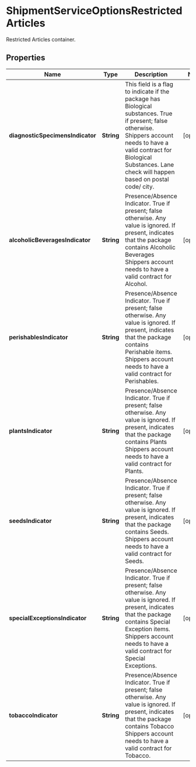 

# ShipmentServiceOptionsRestrictedArticles

Restricted Articles container.

## Properties

| Name | Type | Description | Notes |
|------------ | ------------- | ------------- | -------------|
|**diagnosticSpecimensIndicator** | **String** | This field is a flag to indicate if the package has Biological substances. True if present; false otherwise.  Shippers account needs to have a valid contract for Biological Substances. Lane check will happen based on postal code/ city. |  [optional] |
|**alcoholicBeveragesIndicator** | **String** | Presence/Absence Indicator. True if present; false otherwise. Any value is ignored. If present, indicates that the package contains Alcoholic Beverages  Shippers account needs to have a valid contract for Alcohol. |  [optional] |
|**perishablesIndicator** | **String** | Presence/Absence Indicator. True if present; false otherwise. Any value is ignored. If present, indicates that the package contains Perishable items.  Shippers account needs to have a valid contract for Perishables. |  [optional] |
|**plantsIndicator** | **String** | Presence/Absence Indicator. True if present; false otherwise. Any value is ignored. If present, indicates that the package contains Plants  Shippers account needs to have a valid contract for Plants. |  [optional] |
|**seedsIndicator** | **String** | Presence/Absence Indicator. True if present; false otherwise. Any value is ignored. If present, indicates that the package contains Seeds.  Shippers account needs to have a valid contract for Seeds. |  [optional] |
|**specialExceptionsIndicator** | **String** | Presence/Absence Indicator. True if present; false otherwise. Any value is ignored. If present, indicates that the package contains Special Exception items.  Shippers account needs to have a valid contract for Special Exceptions. |  [optional] |
|**tobaccoIndicator** | **String** | Presence/Absence Indicator. True if present; false otherwise. Any value is ignored. If present, indicates that the package contains Tobacco  Shippers account needs to have a valid contract for Tobacco. |  [optional] |



